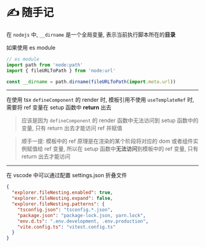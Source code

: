 # ✍️ 随手记

在 `nodejs` 中, `__dirname` 是一个全局变量, 表示当前执行脚本所在的**目录**

如果使用 es module

```js
// es module
import path from 'node:path'
import { fileURLToPath } from 'node:url'

const __dirname = path.dirname(fileURLToPath(import.meta.url))
```

---

在使用 tsx `defineComponent` 的 render 时, 模板引用不使用 `useTemplateRef` 时, 需要将 ref 变量在 setup 函数中 **return** 出去

> 应该是因为 `defineComponent` 的 render 函数中无法访问到 setup 函数中的变量, 只有 return 出去才能访问 ref 并赋值

> 顺手一提: 模板中的 ref 原理是在渲染的某个阶段将对应的 dom 或者组件实例赋值给 ref 变量, 所以在 setup 函数中**无法访问**到模板中的 ref 变量, 只有 return 出去才能访问

---

在 vscode 中可以通过配置 settings.json 折叠文件

```json
{
  "explorer.fileNesting.enabled": true,
  "explorer.fileNesting.expand": false,
  "explorer.fileNesting.patterns": {
    "tsconfig.json": "tsconfig.*.json",
    "package.json": "package-lock.json, yarn.lock",
    "env.d.ts": ".env.development, .env.production",
    "vite.config.ts": "vitest.config.ts"
  }
}
```
